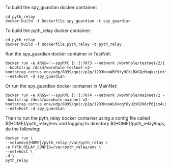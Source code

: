 To build the spy_guardian docker container:

```
cd pyth_relay
docker build -f Dockerfile.spy_guardian -t spy_guardian .
```

To build the pyth_relay docker container:

```
cd pyth_relay
docker build -f Dockerfile.pyth_relay -t pyth_relay .
```

Run the spy_guardian docker container in TestNet:

```
docker run -e ARGS='--spyRPC [::]:7073 --network /wormhole/testnet/2/1 --bootstrap /dns4/wormhole-testnet-v2-bootstrap.certus.one/udp/8999/quic/p2p/12D3KooWBY9ty9CXLBXGQzMuqkziLntsVcyz4pk1zWaJRvJn6Mmt' --net=host -d spy_guardian
```

Or run the spy_guardian docker container in MainNet:

```
docker run -e ARGS='--spyRPC [::]:7074 --network /wormhole/mainnet/2 --bootstrap /dns4/wormhole-mainnet-v2-bootstrap.certus.one/udp/8999/quic/p2p/12D3KooWL6xoqY8yU2xR2K6cP6jix4LnGSrRh94HCKiK371qUFeU' --net=host -d spy_guardian

```

Then to run the pyth_relay docker container using a config file called ${HOME}/pyth_relay/env and logging to directory ${HOME}/pyth_relay/logs, do the following:

```
docker run \
--volume=${HOME}/pyth_relay:/var/pyth_relay \
-e PYTH_RELAY_CONFIG=/var/pyth_relay/env \
--net=host \
-d \
pyth_relay
```
